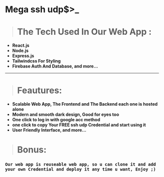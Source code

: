 # Mega ssh udp$>_
> # The Tech Used In Our Web App :
- **React.js**
- **Node.js**
- **Express.js**
- **Tailwindcss For Styling**
- **Firebase Auth And Database, and more...**
---
> # Feautures:
- **Scalable Web App, The Frontend and The Backend each one is hosted alone**
- **Modern and smooth dark design, Good for eyes too**
- **One click to log in with google acc method**
- **one click to copy Your FREE ssh udp Credential and start using it**
- **User Friendly Interface, and more...**
> # Bonus:
### `Our web app is reuseable web app, so u can clone it and add your own Credential and deploy it any time u want, Enjoy ;)`